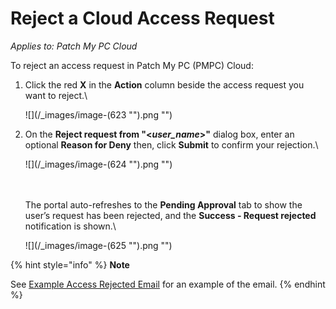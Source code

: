# Reject a Cloud Access Request

_Applies to: Patch My PC Cloud_

To reject an access request in Patch My PC (PMPC) Cloud:

1.  Click the red **X** in the **Action** column beside the access request you want to reject.\


    ![](/_images/image-(623 "").png "")


2.  On the **Reject request from "<**_**user\_name**_**>"** dialog box, enter an optional **Reason for Deny** then, click **Submit** to confirm your rejection.\


    ![](/_images/image-(624 "").png "")

    \
    \
    The portal auto-refreshes to the **Pending Approval** tab to show the user’s request has been rejected, and the **Success - Request rejected** notification is shown.\


    ![](/_images/image-(625 "").png "")

{% hint style="info" %}
**Note**

See [Example Access Rejected Email](../../../cloud-reference/cloud-email-reference/example-cloud-access-rejected-email.md) for an example of the email.
{% endhint %}
